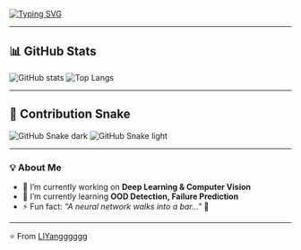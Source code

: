 <!-- 动态打字效果 -->
[![Typing SVG](https://readme-typing-svg.demolab.com?font=Fira+Code&pause=1000&color=36BCF7&width=435&lines=Hi%2C+I'm+LIYangggggg;Deep+Learning+Engineer;Always+learning+new+things)](https://git.io/typing-svg)

---

## 📊 GitHub Stats
![GitHub stats](https://github-readme-stats.vercel.app/api?username=LIYangggggg&show_icons=true&theme=radical)
![Top Langs](https://github-readme-stats.vercel.app/api/top-langs/?username=LIYangggggg&layout=compact&theme=radical)

---

## 🐍 Contribution Snake
![GitHub Snake dark](https://raw.githubusercontent.com/LIYangggggg/LIYangggggg/output/github-contribution-grid-snake-dark.svg#gh-dark-mode-only)
![GitHub Snake light](https://raw.githubusercontent.com/LIYangggggg/LIYangggggg/output/github-contribution-grid-snake.svg#gh-light-mode-only)

---

### 💡 About Me
- 🔭 I’m currently working on **Deep Learning & Computer Vision**
- 🌱 I’m currently learning **OOD Detection, Failure Prediction**
- ⚡ Fun fact: *"A neural network walks into a bar…"* 🍻

---

⭐️ From [LIYangggggg](https://github.com/LIYangggggg)
